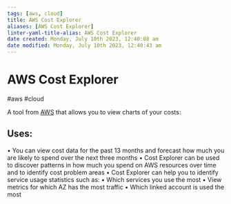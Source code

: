 ```yaml
---
tags: [aws, cloud]
title: AWS Cost Explorer
aliases: [AWS Cost Explorer]
linter-yaml-title-alias: AWS Cost Explorer
date created: Monday, July 10th 2023, 12:40:08 am
date modified: Monday, July 10th 2023, 12:40:43 am
---
```

# AWS Cost Explorer
#aws #cloud 

A tool from [AWS](Cloud%20Computing/AWS/AWS.md)  that allows you to view charts of your costs:

## Uses:
• You can view cost data for the past 13 months and forecast how much you are likely to spend over the next three months
• Cost Explorer can be used to discover patterns in how much you spend on AWS resources over time and to identify cost problem areas
• Cost Explorer can help you to identify service usage statistics such as:
	• Which services you use the most
	• View metrics for which AZ has the most traffic
	• Which linked account is used the most